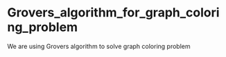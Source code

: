 # Grovers_algorithm_for_graph_coloring_problem
We are using Grovers algorithm to solve graph coloring problem
